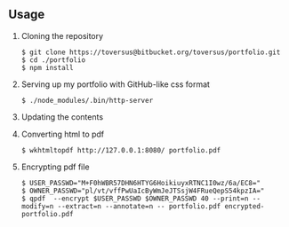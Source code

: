## Usage

1. Cloning the repository

    ```
    $ git clone https://toversus@bitbucket.org/toversus/portfolio.git
    $ cd ./portfolio
    $ npm install
    ```

2. Serving up my portfolio with GitHub-like css format

    ```
    $ ./node_modules/.bin/http-server
    ```

3. Updating the contents

4. Converting html to pdf

    ```
    $ wkhtmltopdf http://127.0.0.1:8080/ portfolio.pdf
    ```

5. Encrypting pdf file

    ```
    $ USER_PASSWD="M+F0hWBR57DHN6HTYG6HoikiuyxRTNC1I0wz/6a/EC8="
    $ OWNER_PASSWD="pl/vt/vffPwUaIcByWmJeJTSsjW4FRueQepS54kpzIA="
    $ qpdf  --encrypt $USER_PASSWD $OWNER_PASSWD 40 --print=n --modify=n --extract=n --annotate=n -- portfolio.pdf encrypted-portfolio.pdf
    ```

